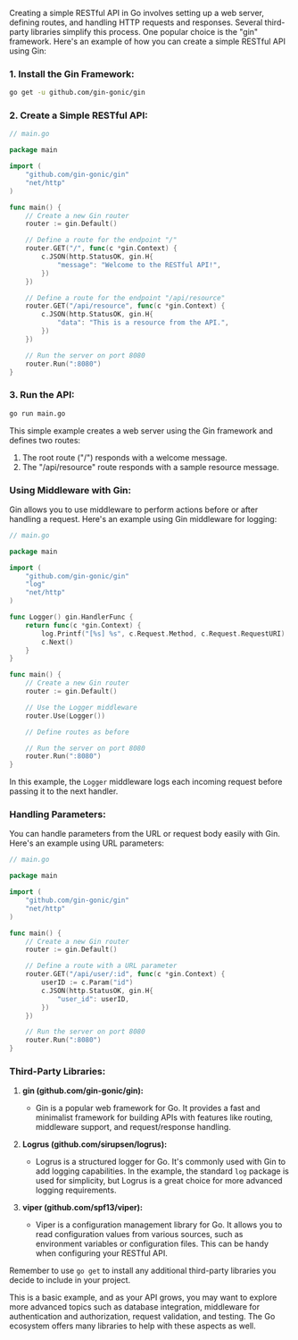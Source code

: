 Creating a simple RESTful API in Go involves setting up a web server, defining routes, and handling HTTP requests and responses. Several third-party libraries simplify this process. One popular choice is the "gin" framework. Here's an example of how you can create a simple RESTful API using Gin:

### 1. Install the Gin Framework:

```bash
go get -u github.com/gin-gonic/gin
```

### 2. Create a Simple RESTful API:

```go
// main.go

package main

import (
	"github.com/gin-gonic/gin"
	"net/http"
)

func main() {
	// Create a new Gin router
	router := gin.Default()

	// Define a route for the endpoint "/"
	router.GET("/", func(c *gin.Context) {
		c.JSON(http.StatusOK, gin.H{
			"message": "Welcome to the RESTful API!",
		})
	})

	// Define a route for the endpoint "/api/resource"
	router.GET("/api/resource", func(c *gin.Context) {
		c.JSON(http.StatusOK, gin.H{
			"data": "This is a resource from the API.",
		})
	})

	// Run the server on port 8080
	router.Run(":8080")
}
```

### 3. Run the API:

```bash
go run main.go
```

This simple example creates a web server using the Gin framework and defines two routes:

1. The root route ("/") responds with a welcome message.
2. The "/api/resource" route responds with a sample resource message.

### Using Middleware with Gin:

Gin allows you to use middleware to perform actions before or after handling a request. Here's an example using Gin middleware for logging:

```go
// main.go

package main

import (
	"github.com/gin-gonic/gin"
	"log"
	"net/http"
)

func Logger() gin.HandlerFunc {
	return func(c *gin.Context) {
		log.Printf("[%s] %s", c.Request.Method, c.Request.RequestURI)
		c.Next()
	}
}

func main() {
	// Create a new Gin router
	router := gin.Default()

	// Use the Logger middleware
	router.Use(Logger())

	// Define routes as before

	// Run the server on port 8080
	router.Run(":8080")
}
```

In this example, the `Logger` middleware logs each incoming request before passing it to the next handler.

### Handling Parameters:

You can handle parameters from the URL or request body easily with Gin. Here's an example using URL parameters:

```go
// main.go

package main

import (
	"github.com/gin-gonic/gin"
	"net/http"
)

func main() {
	// Create a new Gin router
	router := gin.Default()

	// Define a route with a URL parameter
	router.GET("/api/user/:id", func(c *gin.Context) {
		userID := c.Param("id")
		c.JSON(http.StatusOK, gin.H{
			"user_id": userID,
		})
	})

	// Run the server on port 8080
	router.Run(":8080")
}
```

### Third-Party Libraries:

1. **gin (github.com/gin-gonic/gin):**
   - Gin is a popular web framework for Go. It provides a fast and minimalist framework for building APIs with features like routing, middleware support, and request/response handling.

2. **Logrus (github.com/sirupsen/logrus):**
   - Logrus is a structured logger for Go. It's commonly used with Gin to add logging capabilities. In the example, the standard `log` package is used for simplicity, but Logrus is a great choice for more advanced logging requirements.

3. **viper (github.com/spf13/viper):**
   - Viper is a configuration management library for Go. It allows you to read configuration values from various sources, such as environment variables or configuration files. This can be handy when configuring your RESTful API.

Remember to use `go get` to install any additional third-party libraries you decide to include in your project.

This is a basic example, and as your API grows, you may want to explore more advanced topics such as database integration, middleware for authentication and authorization, request validation, and testing. The Go ecosystem offers many libraries to help with these aspects as well.